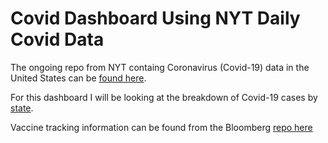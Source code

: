 # Covid Dashboard Using NYT Daily Covid Data

The ongoing repo from NYT containg Coronavirus (Covid-19) data in the United States can be <a href="https://github.com/nytimes/covid-19-data" target="_blank">found here</a>. 

For this dashboard I will be looking at the breakdown of Covid-19 cases by <a href="https://github.com/nytimes/covid-19-data/blob/master/live/us-states.csv" target="_blank">state</a>.

Vaccine tracking information can be found from the Bloomberg <a href="https://github.com/BloombergGraphics/covid-vaccine-tracker-data" target="_blank">repo here</a>
